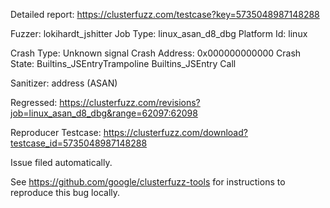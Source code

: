 Detailed report: https://clusterfuzz.com/testcase?key=5735048987148288

Fuzzer: lokihardt_jshitter
Job Type: linux_asan_d8_dbg
Platform Id: linux

Crash Type: Unknown signal
Crash Address: 0x000000000000
Crash State:
  Builtins_JSEntryTrampoline
  Builtins_JSEntry
  Call
  
Sanitizer: address (ASAN)

Regressed: https://clusterfuzz.com/revisions?job=linux_asan_d8_dbg&range=62097:62098

Reproducer Testcase: https://clusterfuzz.com/download?testcase_id=5735048987148288

Issue filed automatically.

See https://github.com/google/clusterfuzz-tools for instructions to reproduce this bug locally.